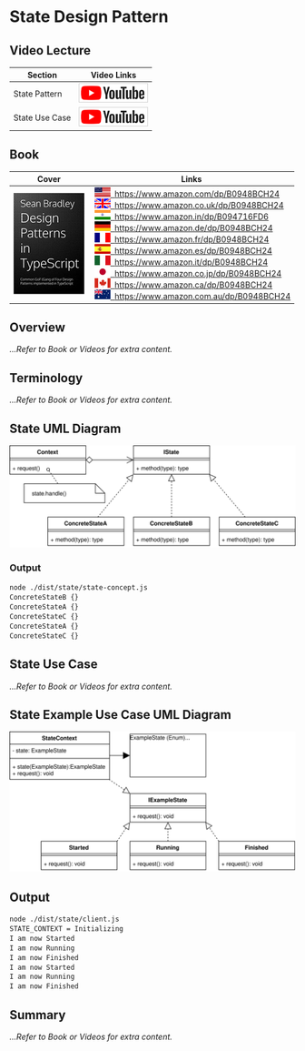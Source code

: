 # State Design Pattern

## Video Lecture

| Section        | Video Links                                                                                                                                                                                                      |
| -------------- | ---------------------------------------------------------------------------------------------------------------------------------------------------------------------------------------------------------------- |
| State Pattern  | <a id="ytVideoLink" href="https://www.youtube.com/watch?v=hvEU_Aq_xJQ&list=PLKWUX7aMnlELvv8bXquIgxXYyHH5SFlaP" target="_blank" title="State Pattern"><img src="../img/yt_btn_sm.gif" alt="State Pattern"/></a>   |
| State Use Case | <a id="ytVideoLink" href="https://www.youtube.com/watch?v=GVRb0glStzk&list=PLKWUX7aMnlELvv8bXquIgxXYyHH5SFlaP" target="_blank" title="State Use Case"><img src="../img/yt_btn_sm.gif" alt="State Use Case"/></a> |

## Book 

Cover | Links
-|-
![Design Patterns In TypeScript (ASIN : B0948BCH24)](../img/dp_typescript_125.jpg) | &nbsp;<a href="https://www.amazon.com/dp/B0948BCH24"><img src="../img/flag_us.gif">&nbsp; https://www.amazon.com/dp/B0948BCH24</a><br/>&nbsp;<a href="https://www.amazon.co.uk/dp/B0948BCH24"><img src="../img/flag_uk.gif">&nbsp; https://www.amazon.co.uk/dp/B0948BCH24</a><br/>&nbsp;<a href="https://www.amazon.in/dp/B094716FD6"><img src="../img/flag_in.gif">&nbsp; https://www.amazon.in/dp/B094716FD6</a><br/>&nbsp;<a href="https://www.amazon.de/dp/B0948BCH24"><img src="../img/flag_de.gif">&nbsp; https://www.amazon.de/dp/B0948BCH24</a><br/>&nbsp;<a href="https://www.amazon.fr/dp/B0948BCH24"><img src="../img/flag_fr.gif">&nbsp; https://www.amazon.fr/dp/B0948BCH24</a><br/>&nbsp;<a href="https://www.amazon.es/dp/B0948BCH24"><img src="../img/flag_es.gif">&nbsp; https://www.amazon.es/dp/B0948BCH24</a><br/>&nbsp;<a href="https://www.amazon.it/dp/B0948BCH24"><img src="../img/flag_it.gif">&nbsp; https://www.amazon.it/dp/B0948BCH24</a><br/>&nbsp;<a href="https://www.amazon.co.jp/dp/B0948BCH24"><img src="../img/flag_jp.gif">&nbsp; https://www.amazon.co.jp/dp/B0948BCH24</a><br/>&nbsp;<a href="https://www.amazon.ca/dp/B0948BCH24"><img src="../img/flag_ca.gif">&nbsp; https://www.amazon.ca/dp/B0948BCH24</a><br/>&nbsp;<a href="https://www.amazon.com.au/dp/B0948BCH24"><img src="../img/flag_au.gif">&nbsp; https://www.amazon.com.au/dp/B0948BCH24</a>

## Overview

_...Refer to Book or Videos for extra content._

## Terminology

_...Refer to Book or Videos for extra content._

## State UML Diagram

![State UML Diagram](../img/state_concept.svg)

### Output

```bash
node ./dist/state/state-concept.js
ConcreteStateB {}
ConcreteStateA {}
ConcreteStateC {}
ConcreteStateA {}
ConcreteStateC {}
```

## State Use Case

_...Refer to Book or Videos for extra content._

## State Example Use Case UML Diagram

![State Example Use Case UML Diagram](../img/state_example.svg)

## Output

```bash
node ./dist/state/client.js
STATE_CONTEXT = Initializing
I am now Started
I am now Running
I am now Finished
I am now Started
I am now Running
I am now Finished
```

## Summary

_...Refer to Book or Videos for extra content._
